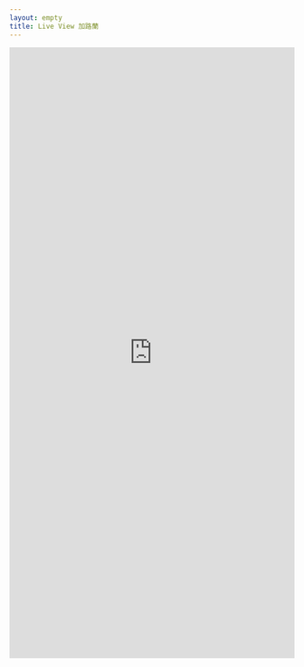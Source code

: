 ```yaml
---
layout: empty
title: Live View 加路蘭
---
```

<iframe width="100%" height="1080" src="https://www.youtube.com/embed/AKl3F6cAY2Q" title="YouTube video player" frameborder="0" allow="accelerometer; autoplay; clipboard-write; encrypted-media; gyroscope; picture-in-picture; web-share" referrerpolicy="strict-origin-when-cross-origin" allowfullscreen></iframe>